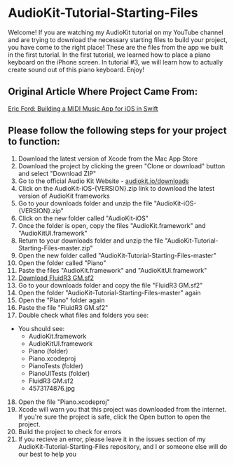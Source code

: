 # AudioKit-Tutorial-Starting-Files

Welcome! If you are watching my AudioKit tutorial on my YouTube channel and are trying to download the necessary starting files to build your project, you have come to the right place! These are the files from the app we built in the first tutorial. In the first tutorial, we learned how to place a piano keyboard on the iPhone screen. In tutorial #3, we will learn how to actually create sound out of this piano keyboard. Enjoy!

## Original Article Where Project Came From:
[Eric Ford: Building a MIDI Music App for iOS in Swift](https://blog.codeship.com/building-a-midi-music-app-for-ios-in-swift/)

## Please follow the following steps for your project to function:

1. Download the latest version of Xcode from the Mac App Store
2. Download the project by clicking the green "Clone or download" button and select "Download ZIP"
3. Go to the official Audio Kit Website - [audiokit.io/downloads](https://audiokit.io/downloads)
4. Click on the AudioKit-iOS-{VERSION}.zip link to download the latest version of AudioKit frameworks
5. Go to your downloads folder and unzip the file "AudioKit-iOS-{VERSION}.zip"
6. Click on the new folder called "AudioKit-iOS"
7. Once the folder is open, copy the files "AudioKit.framework" and "AudioKitUI.framework"
8. Return to your downloads folder and unzip the file "AudioKit-Tutorial-Starting-Files-master.zip"
9. Open the new folder called "AudioKit-Tutorial-Starting-Files-master"
10. Open the folder called "Piano"
11. Paste the files "AudioKit.framework" and "AudioKitUI.framework"
12. [Download FluidR3 GM.sf2](https://github.com/urish/cinto/blob/master/media/FluidR3%20GM.sf2)
13. Go to your downloads folder and copy the file "FluidR3 GM.sf2"
14. Open the folder "AudioKit-Tutorial-Starting-Files-master" again
15. Open the "Piano" folder again
16. Paste the file "FluidR3 GM.sf2"
17. Double check what files and folders you see:
+ You should see:
  + AudioKit.framework
  + AudioKitUI.framework
  + Piano (folder)
  + Piano.xcodeproj
  + PianoTests (folder)
  + PianoUITests (folder)
  + FluidR3 GM.sf2
  + 4573174876.jpg
18. Open the file "Piano.xcodeproj"
19. Xcode will warn you that this project was downloaded from the internet. If you're sure the project is safe, click the Open button to open the project.
20. Build the project to check for errors
21. If you recieve an error, please leave it in the issues section of my AudioKit-Tutorial-Starting-Files repository, and I or someone else will do our best to help you
